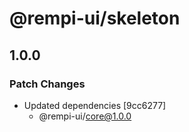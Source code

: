 # @rempi-ui/skeleton

## 1.0.0

### Patch Changes

- Updated dependencies [9cc6277]
  - @rempi-ui/core@1.0.0
